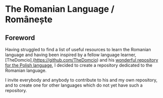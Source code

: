 # The Romanian Language / Românește

## Foreword

Having struggled to find a list of useful resources to learn the Romanian language and having been inspired by a fellow language learner, [TheDomcio],(https://github.com/TheDomcio) and his [wonderful repository for the Polish language](https://github.com/TheDomcio/WonderfulPolishLanguage), I decided to create a repository dedicated to the Romanian language.

I invite everybody and anybody to contribute to his and my own repository, and to create one for other languages which do not yet have such a repository.
